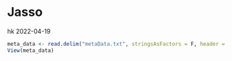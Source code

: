 Jasso
================
hk
2022-04-19

``` r
meta_data <- read.delim("metaData.txt", stringsAsFactors = F, header = T)
View(meta_data)
```

